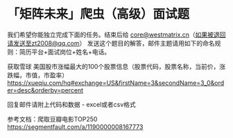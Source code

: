 # 「矩阵未来」爬虫（高级）面试题

我们希望你能独立完成下面的任务。结束后给 core@westmatrix.cn（如果被退回请发送至zt2008@qq.com） 发送这个题目的解答，邮件主题请用如下的命名规则：简历平台+面试岗位+姓名+电话。

获取雪球 美国股市涨幅最大的100个股票信息（股票代码，股票名称，当前价，涨跌幅，市值，市盈率）
https://xueqiu.com/hq#exchange=US&firstName=3&secondName=3_0&order=desc&orderby=percent

回复邮件请附上代码和数据 - excel或者csv格式

参考文档：爬取豆瓣电影TOP250
https://segmentfault.com/a/1190000008167773
